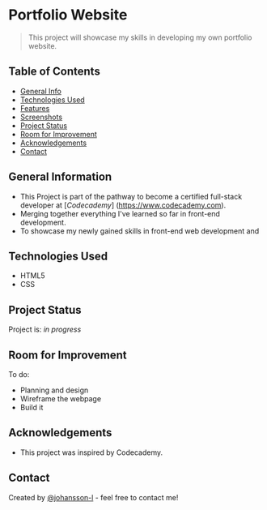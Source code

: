 # Portfolio Website
> This project will showcase my skills in developing my own portfolio website.
<!-- > Live demo [_here_](https://www.example.com).  If you have the project hosted somewhere, include the link here. -->

## Table of Contents
* [General Info](#general-information)
* [Technologies Used](#technologies-used)
* [Features](#features)
* [Screenshots](#screenshots)
* [Project Status](#project-status)
* [Room for Improvement](#room-for-improvement)
* [Acknowledgements](#acknowledgements)
* [Contact](#contact)
<!-- * [License](#license) -->


## General Information
- This Project is part of the pathway to become a certified full-stack developer at [_Codecademy_] (https://www.codecademy.com).
- Merging together everything I've learned so far in front-end development.
- To showcase my newly gained skills in front-end web development and 
<!-- You don't have to answer all the questions - just the ones relevant to your project. -->


## Technologies Used
- HTML5
- CSS

<!-- Not ready yet
## Features
List the ready features here:
- Awesome feature 1
- Awesome feature 2
- Awesome feature 3
-->

<!-- Add when the project is completed
## Screenshots
![Example screenshot](./img/screenshot.png)
<!-- If you have screenshots you'd like to share, include them here. -->


## Project Status
Project is: _in progress_ <!-- / _complete_ / _no longer being worked on_. If you are no longer working on it, provide reasons why. -->


## Room for Improvement
<!-- Include areas you believe need improvement / could be improved. Also add TODOs for future development. -->
<!--
Room for improvement:
- Improvement to be done 1
- Improvement to be done 2
-->
To do:
- Planning and design
- Wireframe the webpage
- Build it


## Acknowledgements
- This project was inspired by Codecademy.


## Contact
Created by [@johansson-l](https://github.com/johansson-l) - feel free to contact me!


<!-- Optional -->
<!-- ## License -->
<!-- This project is open source and available under the [... License](). -->

<!-- You don't have to include all sections - just the one's relevant to your project -->
